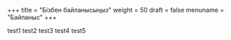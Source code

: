 +++
title = "Бізбен байланысыңыз"
weight = 50
draft = false
menuname = "Байланыс"
+++

test1 test2 test3
  test4 test5
